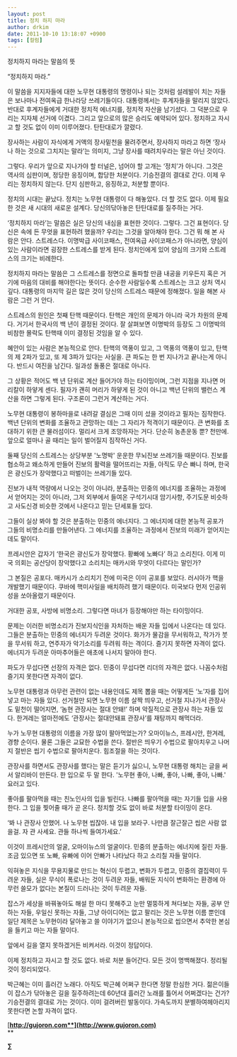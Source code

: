 ```yaml
---
layout: post
title: 정치 하지 마라
author: drkim
date: 2011-10-10 13:18:07 +0900
tags: [컬럼]
---
```

  
  
정치하지 마라는 말씀의 뜻 

“정치하지 마라.” 

이 말씀을 지지자들에 대한 노무현 대통령의 명령이나 되는 것처럼 설레발이 치는 자들은 보나마나 전여옥급 한나라당 쓰레기들이다. 대통령께서는 후계자들을 말리지 않았다. 반대로 후계자들에게 거대한 정치적 에너지를, 정치적 자산을 남기셨다. 그 덕분으로 우리는 지자체 선거에 이겼다. 그리고 앞으로의 많은 승리도 예약되어 있다. 정치하고 자시고 할 것도 없이 이미 이루어졌다. 탄탄대로가 깔렸다. 

장사하는 사람이 자식에게 거액의 장사밑천을 물려주면서, 장사하지 마라고 하면 ‘장사나 하는 것으로 그치지는 말라’는 의미지, 그냥 장사를 때려치우라는 말은 아닌 것이다. 



그렇다. 우리가 앞으로 지나가야 할 터널은, 넘어야 할 고개는 ‘정치’가 아니다. 그것은 역사의 심판이며, 정당한 응징이며, 합당한 처분이다. 기승전결의 결대로 간다. 이제 우리는 정치하지 않는다. 단지 심판하고, 응징하고, 처분할 뿐이다. 



정치의 시대는 끝났다. 정치는 노무현 대통령이 다 해놓았다. 더 할 것도 없다. 이제 필요한 것은 새 시대의 새로운 설계다. 당신의닦아놓은 탄탄대로를 질주하는 거다.

‘정치하지 마라’는 말씀은 실은 당신의 내심을 표현한 것이다. 그렇다. 그건 표현이다. 당신은 속에 든 무엇을 표현하려 했을까? 우리는 그것을 알아채야 한다. 그건 뭐 해 본 사람은 안다. 스트레스다. 이명박급 사이코패스, 전여옥급 사이코패스가 아니라면, 양심이 있는 사람이라면 굉장한 스트레스를 받게 된다. 정치인에게 있어 양심의 크기와 스트레스의 크기는 비례한다. 

정치하지 마라는 말씀은 그 스트레스를 정면으로 돌파할 만큼 내공을 키우든지 혹은 거기에 마음의 대비를 해야한다는 뜻이다. 순수한 사람일수록 스트레스는 크고 상처 역시 깊다. 대통령의 마지막 길은 많은 것이 당신의 스트레스 때문에 정해졌다. 일을 해본 사람은 그런 거 안다. 

스트레스의 원인은 첫째 탄핵 때문이다. 탄핵은 개인의 문제가 아니라 국가 차원의 문제다. 거기서 한국사의 백 년이 결정된 것이다. 잘 살펴보면 이명박의 등장도 그 이명박의 비참한 몰락도 탄핵때 이미 결정된 것임을 알 수 있다. 

혜안이 있는 사람은 본능적으로 안다. 탄핵의 역풍이 있고, 그 역풍의 역풍이 있고, 탄핵의 제 2파가 있고, 또 제 3파가 있다는 사실을. 큰 파도는 한 번 지나가고 끝나는게 아니다. 반드시 여진을 남긴다. 일과성 돌풍은 절대로 아니다. 

그 상황은 적어도 백 년 단위로 계산 들어가야 하는 타이밍이며, 그런 지점을 지나면 머리칼이 하얗게 센다. 필자가 괜히 머리가 하얗게 된 것이 아니고 백년 단위의 밸런스 계산을 하면 그렇게 된다. 구조론이 그런거 계산하는 거다. 

노무현 대통령이 봉하마을로 내려갈 결심은 그때 이미 섰을 것이라고 필자는 짐작한다. 백년 단위의 변화를 조율하고 관망하는 데는 그 자리가 적격이기 때문이다. 큰 변화를 초대하기 위한 큰 물러섬이다. 멀리서 크게 조망하자는 거다. 단순히 농촌운동 뿐? 천만에. 앞으로 얼마나 골 때리는 일이 벌어질지 짐작하신 거다. 



둘째 당신의 스트레스는 상당부분 '노명박' 운운한 무뇌진보 쓰레기들 때문이다. 진보를 협소하고 왜소하게 만들어 진보의 활력을 떨어뜨리는 자들, 아직도 무슨 빠니 하며, 한국은 광신도가 장악했다고 떠벌이는 쓰레기들 있다. 



진보가 내적 역량에서 나오는 것이 아니라, 분출하는 민중의 에너지를 조율하는 과정에서 얻어지는 것이 아니라, 그저 외부에서 들여온 구석기시대 암기사항, 주기도문 비슷하고 사도신경 비슷한 것에서 나온다고 믿는 단세포들 있다. 



그들이 실상 봐야 할 것은 분출하는 민중의 에너지다. 그 에너지에 대한 본능적 공포가 그들의 비명소리를 만들어낸다. 그 에너지를 조율하는 과정에서 진보의 미래가 얻어지는 데도 말이다. 



프레시안은 갑자기 ‘한국은 광신도가 장악했다. 황빠에 노빠다’ 하고 소리친다. 이게 미국 의회는 공산당이 장악했다고 소리치는 매카시와 무엇이 다르다는 말인가? 

그 본질은 공포다. 매카시가 소리치기 전에 미국은 이미 공포를 보았다. 러시아가 핵을 개발했기 때문이다. 쿠바에 핵미사일을 배치하려 했기 때문이다. 미국보다 먼저 인공위성을 쏘아올렸기 때문이다. 

거대한 공포, 사방에 비명소리. 그렇다면 마녀가 등장해야만 하는 타이밍이다. 

문제는 이러한 비명소리가 진보지식인을 자처하는 배운 자들 입에서 나온다는 데 있다. 그들은 분출하는 민중의 에너지가 두려운 것이다. 화가가 물감을 무서워하고, 작가가 붓을 무서워 하고, 연주자가 악기소리를 두려워 하는 격이다. 즐기지 못하면 자격이 없다. 에너지가 두려운 아마추어들은 애초에 나서지 말아야 한다. 



파도가 무섭다면 선장의 자격은 없다. 민중이 무섭다면 리더의 자격은 없다. 나꼼수처럼 즐기지 못한다면 자격이 없다. 



노무현 대통령과 아무런 관련이 없는 내용인데도 제목 뽑을 때는 어떻게든 ‘노’자를 집어넣고 마는 자들 있다. 선거철만 되면 노무현 이름 살짝 띄우고, 선거철 지나가서 관장사도 밑천이 떨어지면, ‘놈현 관장사는 절대 안돼!’ 하며 악질적으로 관장사 하는 자들 있다. 한겨레는 얼마전에도 ‘관장사는 절대안돼표 관장사’를 재탕까지 해먹더라. 

누가 노무현 대통령의 이름을 가장 많이 팔아먹었는가? 오마이뉴스, 프레시안, 한겨레, 경향 순이다. 물론 그들은 교묘한 수법을 쓴다. 절반은 띄우기 수법으로 팔아치우고 나머지 절반은 씹기 수법으로 팔아치운다. 힘조절을 하는 것이다. 

관장사를 하면서도 관장사를 했다는 말은 듣기가 싫으니, 노무현 대통령 해치는 글을 써서 알리바이 만든다. 한 입으로 두 말 한다. '노무현 좋아, 나빠, 좋아, 나빠, 좋아, 나빠.' 요러고 있다. 

좋아를 팔아먹을 때는 친노인사의 입을 빌린다. 나빠를 팔아먹을 때는 자기들 입을 사용한다. 그 입을 찢어줄 때가 곧 온다. 정치할 것도 없이 바로 처분할 타이밍이 온다. 

‘봐 나 관장사 안했어. 나 노무현 씹잖아. 내 입을 보라구. 나만큼 잘근잘근 씹은 사람 없을걸. 자 관 사세요. 관들 하나씩 들여가세요.’ 

이것이 프레시안의 얼굴, 오마이뉴스의 얼굴이다. 민중의 분출하는 에너지에 질린 자들. 조금 있으면 또 노빠, 유빠에 이어 안빠가 나타났다 하고 소리칠 자들 말이다. 



익혀놓은 지식을 무용지물로 만드는 혁신이 두렵고, 변화가 두렵고, 민중의 결집력이 두려운 자들, 실은 무식이 폭로나는 것이 두려운 자들, 배워둔 지식이 변화하는 환경에 아무런 쓸모가 없다는 본질이 드러나는 것이 두려운 자들. 



잡스가 세상을 바꿔놓아도 해설 한 마디 못해주고 눈만 멀뚱하게 쳐다보는 자들, 공부 안 하는 자들, 우일신 못하는 자들, 그냥 아이디어는 없고 팔리는 것은 노무현 이름 뿐인데 일단 제목은 노무현이라 달아놓고 쓸 이야기가 없으니 본능적으로 씹으면서 추악한 본심을 들키고 마는 자들 말이다. 

앞에서 길을 열지 못하겠거든 비켜서라. 이것이 정답이다. 



이제 정치하고 자시고 할 것도 없다. 바로 처분 들어간다. 모든 것이 명백해졌다. 정리될 것이 정리되었다. 



박근혜는 이미 흘러간 노래다. 아직도 박근혜 어쩌구 한다면 정말 한심한 거다. 젊은이들이 잡스가 닦아놓은 길을 질주하려는데 60년대 흘러간 노래를 틀어서 어쩌겠다는 건가? 기승전결의 결대로 가는 것이다. 이미 걸려버린 발동이다. 가속도까지 분별하여헤아리지 못한다면 논할 자격이 없다.






  




[**http://gujoron.com**](http://www.gujoron.com)**  
** 

**∑**